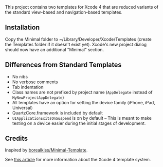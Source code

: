 This project contains two templates for Xcode 4 that are reduced variants of the standard view-based and navigation-based templates.

## Installation ##

Copy the Minimal folder to ~/Library/Developer/Xcode/Templates (create the Templates folder if it doesn't exist yet).
Xcode's new project dialog should now have an additional "Minimal" section.

## Differences from Standard Templates ##

* No nibs
* No verbose comments
* Tab indentation
* Class names are not prefixed by project name (`AppDelegate` instead of `MyNewProjectAppDelegate`)
* All templates have an option for setting the device family (iPhone, iPad, Universal)
* QuartzCore.framework is included by default
* `UIApplicationExitsOnSuspend` is on by default – This is meant to make testing on a device easier during the initial stages of development.

## Credits ##

Inspired by [borealkiss/Minimal-Template](https://github.com/borealkiss/Minimal-Template). 

See [this article](http://blog.boreal-kiss.net/2011/03/11/a-minimal-project-template-for-xcode-4/) for more information about the Xcode 4 template system.